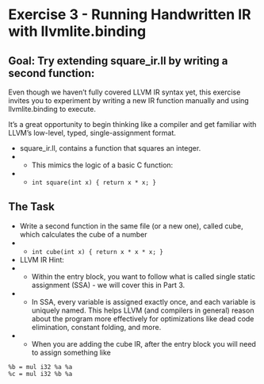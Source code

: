 # Exercise 3 - Running Handwritten IR with llvmlite.binding

## Goal: Try extending square_ir.ll by writing a second function:

Even though we haven’t fully covered LLVM IR syntax yet, this exercise invites you to experiment by writing a new IR function manually and using llvmlite.binding to execute.

It’s a great opportunity to begin thinking like a compiler and get familiar with LLVM’s low-level, typed, single-assignment format.

- square_ir.ll, contains a function that squares an integer.
- - This mimics the logic of a basic C function:
- - ``int square(int x) {
    return x * x;
}``

## The Task
-  Write a second function in the same file (or a new one), called cube, which calculates the cube of a number
- - ``int cube(int x) {
    return x * x * x;
}``
- LLVM IR Hint:
- - Within the entry block, you want to follow what is called single static assignment (SSA) - we will cover this in Part 3. 
- - In SSA, every variable is assigned exactly once, and each variable is uniquely named. This helps LLVM (and compilers in general) reason about the program more effectively for optimizations like dead code elimination, constant folding, and more.
- - When you are adding the cube IR, after the entry block you will need to assign something like 

```
%b = mul i32 %a %a
%c = mul i32 %b %a
```